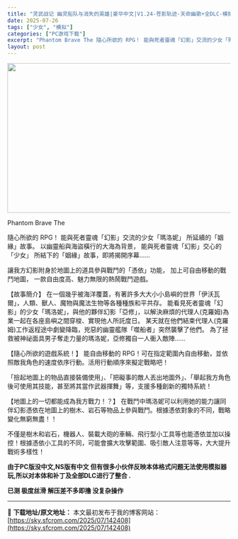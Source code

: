 ```yaml
---
title: "灵武战记 幽灵船队与消失的英雄|豪华中文|V1.24-苍影轨迹-天命幽歌+全DLC-模拟器整合版-支持手柄|解压即撸|"
date: 2025-07-26
tags: ["少女", "模拟"]
categories: ["PC游戏下载"]
excerpt: "Phantom Brave The 隨心所欲的 RPG！ 能與死者靈魂「幻影」交流的少女「瑪洛妮」 所延續的「姻緣」故事。 以幽靈船與海盜橫行的大海為背景， 能與死者靈魂「幻影」交心的「少女」 所結下的「姻緣」故事，即將揭開序幕…… 讓我方幻影附身於地圖上的道具參與戰鬥的「憑依」功能， 加上可自由移&hellip;"
layout: post
---
```


<img class="aligncenter size-full wp-image-142409" src="https://sky.sfcrom.com/wp-content/uploads/2025/07/2025072608510187.webp" alt="" width="600" height="338" />

Phantom Brave The

隨心所欲的 RPG！
能與死者靈魂「幻影」交流的少女「瑪洛妮」
所延續的「姻緣」故事。
以幽靈船與海盜橫行的大海為背景，
能與死者靈魂「幻影」交心的「少女」
所結下的「姻緣」故事，即將揭開序幕……

讓我方幻影附身於地圖上的道具參與戰鬥的「憑依」功能，
加上可自由移動的戰鬥地圖，
一款自由度高、魅力無限的熱鬧戰鬥遊戲。

【故事簡介】
在一個幾乎被海洋覆蓋，有著許多大大小小島嶼的世界「伊沃瓦爾」，人類、獸人、魔物與魔法生物等各種種族和平共存。
能看見死者靈魂「幻影」的少女「瑪洛妮」，與他的夥伴幻影「亞修」，以解決麻煩的代理人(克羅姆)為業一起在各座島嶼之間穿梭、實現他人所託度日。
某天就在他們結束代理人(克羅姆)工作返程途中劇變降臨，兇惡的幽靈艦隊「噬船者」突然襲擊了他們。
為了拯救被神祕面具男子奪走力量的瑪洛妮，亞修獨自一人衝入敵陣……

【隨心所欲的遊戲系統！】
能自由移動的 RPG！可在指定範圍內自由移動，並依照敵我角色的速度依序行動。活用行動順序來擬定戰略吧！

「撿起地圖上的物品直接裝備使用」、「把礙事的敵人丟出地圖外」、「舉起我方角色後可使用其技能，甚至將其當作武器揮舞」等，支援多種創新的獨特系統！

【地圖上的一切都能成為我方戰力！？】
在戰鬥中瑪洛妮可以利用她的能力讓同伴幻影憑依在地圖上的樹木、岩石等物品上參與戰鬥。根據憑依對象的不同，戰略變化無窮無盡！！

不僅是樹木和岩石，機器人、裝載大砲的車輛、飛行型小工具等也能憑依並加以操控！根據憑依小工具的不同，可能會擴大攻擊範圍、吸引敵人注意等等，大大提升戰術多樣性！

<strong>由于PC版没中文,NS版有中文 但有很多小伙伴反映本体格式问题无法使用模拟器玩,所以对本体和补丁及全部DLC进行了整合 .</strong>

<strong>已测 极度丝滑 解压差不多即撸 没复杂操作</strong>

---
📖 **下载地址/原文地址：** 本文最初发布于我的博客网站：[https://sky.sfcrom.com/2025/07/142408](https://sky.sfcrom.com/2025/07/142408)

